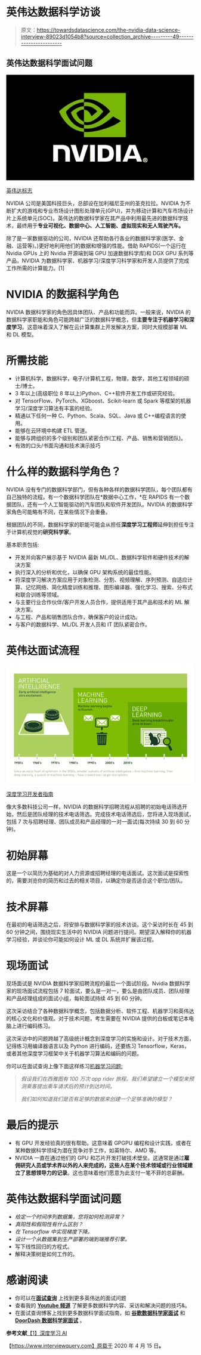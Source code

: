 # 英伟达数据科学访谈

> 原文：<https://towardsdatascience.com/the-nvidia-data-science-interview-89023d1054b8?source=collection_archive---------49----------------------->

## 英伟达数据科学面试问题

![](img/e2053d195234e635b690c5a3ef11df92.png)

[英伟达标志](https://nvidianews.nvidia.com/)

NVIDIA 公司是美国科技巨头，总部设在加利福尼亚州的圣克拉拉。NVIDIA 为不断扩大的游戏和专业市场设计图形处理单元(GPU)，并为移动计算和汽车市场设计片上系统单元(SOC)。英伟达的数据科学家在其产品中利用最先进的数据科学技术，最终用于**专业可视化、数据中心、人工智能、虚拟现实和无人驾驶汽车。**

除了是一家数据驱动的公司，NVIDIA 还帮助各行各业的数据科学家(医学、金融、运营等)。)更好地利用他们的数据和增强的性能。借助 RAPIDS(一个运行在 Nvidia GPUs 上的 Nvidia 开源端到端 GPU 加速数据科学库)和 DGX GPU 系列等产品，NVIDIA 为数据科学家、机器学习/深度学习科学家和开发人员提供了完成工作所需的计算能力。[1]

# NVIDIA 的数据科学角色

NVIDIA 数据科学家的角色因具体团队、产品和功能而异。一般来说，NVIDIA 的数据科学家职能和角色可能跨越广泛的数据科学概念，但**主要专注于机器学习和深度学习**。这意味着深入了解在云计算集群上开发解决方案，同时大规模部署 ML 和 DL 模型。

# 所需技能

*   计算机科学，数据科学，电子/计算机工程，物理，数学，其他工程领域的硕士/博士。
*   3 年以上(高级职位 8 年以上)Python、C++软件开发工作或研究经验。
*   对 TensorFlow、PyTorch、XGboost、Scikit-learn 或 Spark 等框架的机器学习/深度学习算法有丰富的经验。
*   精通以下任何一种 C、Python、Scala、SQL、Java 或 C++编程语言的使用。
*   能够在云环境中构建 ETL 管道。
*   能够与跨组织的多个级别和团队紧密合作(工程、产品、销售和营销团队)。
*   有效的口头/书面沟通和技术演示技巧

# 什么样的数据科学角色？

NVIDIA 没有专门的数据科学部门，但有各种各样的数据科学团队，每个团队都有自己独特的流程。有一个数据科学团队在*数据中心工作，*在 RAPIDS 有一个数据团队，还有一个人工智能驱动的汽车团队和软件开发团队。NVIDIA 的数据科学家角色可能略有不同，在某些情况下会重叠。

根据团队的不同，数据科学家的职能可能会从担任**深度学习工程师**延伸到担任专注于计算机视觉的**研究科学家**。

基本职责包括:

*   开发并向客户展示基于 NVIDIA 最新 ML/DL、数据科学软件和硬件技术的解决方案
*   执行深入的分析和优化，以确保 GPU 架构系统的最佳性能。
*   将深度学习解决方案应用于对象检测、分割、视频理解、序列预测、自适应计算、记忆网络、简化精度训练和推理、图形编译器、强化学习、搜索、分布式和联合训练等领域。
*   与主要行业合作伙伴/客户开发人员合作，提供适用于其产品和技术的 ML 解决方案。
*   与工程、产品和销售团队合作，确保客户的设计成功。
*   与客户的数据科学、ML/DL 开发人员和 IT 团队紧密合作。

# 英伟达面试流程

![](img/44707809c7622065b1742614587c33f3.png)

[深度学习开发者指南](https://developer.nvidia.com/deep-learning)

像大多数科技公司一样，NVIDIA 的数据科学招聘流程从招聘的初始电话筛选开始，然后是团队经理的技术电话筛选。完成技术电话筛选后，您将进入现场面试，包括 7 次与招聘经理、团队成员和产品经理的一对一面试(每次持续 30 到 60 分钟)。

# 初始屏幕

这是一个以简历为基础的对人力资源或招聘经理的电话面试。这次面试是探索性的，需要浏览你的简历和过去的相关项目，以确定你是否适合这个职位/团队。

# 技术屏幕

在最初的电话筛选之后，将安排与数据科学家的技术访谈。这个采访时长在 45 到 60 分钟之间，围绕现实生活中的 NVIDIA 问题进行提问。期望深入解释你的机器学习经验，并谈论你可能如何设计 ML 或 DL 系统并扩展该过程。

# 现场面试

现场面试是 NVIDIA 数据科学家招聘流程的最后一个面试阶段。Nvidia 数据科学家的现场面试流程包括 7 轮面试，要么是一对一，要么是由团队成员、团队经理和产品经理组成的面试小组，每轮面试持续 45 到 60 分钟。

这次采访结合了各种数据科学概念，包括数据分析、软件工程、机器学习和英伟达的核心文化和价值观。对于技术问题，考生需要在 NVIDIA 提供的白板或笔记本电脑上进行编码练习。

这次采访中的问题跨越了高级统计概念到深度学习的实施和设计。对于技术方面，记得练习用编译器语言以及 Python 进行编码，还要练习 Tensorflow，Keras，或者其他深度学习框架中关于机器学习算法和编码的问题。

你可以在面试查询上像下面这样练习[机器学习问题:](https://www.interviewquery.com/questions/one-million-lyft-rides)

> *假设我们在西雅图有 100 万次 app rider 旅程。我们希望建立一个模型来预测乘客提出乘车请求后的预计到达时间。*
> 
> *我们如何知道我们是否有足够的数据来创建一个足够准确的模型？*

# 最后的提示

*   有 GPU 开发经验真的很有帮助。这意味着 GPGPU 编程和设计实践，或者在某种数据科学领域为潜在竞争对手工作，如英特尔、AMD 等。
*   NVIDIA 一直在通过他们的 GPU 和芯片开发打破技术壁垒。这通常是通过**雇佣研究人员或学术界以外的人来完成的，这些人在某个技术领域或行业领域建立了思想领导力的记录**。这也意味着他们愿意为此支付一笔不菲的总薪酬。

# 英伟达数据科学面试问题

*   *给定一个时间序列数据集，您将如何检测异常？*
*   *真阳性和假阳性有什么区别？*
*   *在 Tensorflow 中实现梯度下降。*
*   *设计一个从数据集到生产部署的端到端推荐引擎。*
*   写下线性回归的方程式。
*   解释决策树是如何工作的。

# 感谢阅读

*   你可以在[**面试查询**](https://www.interviewquery.com/) 上找到更多英伟达的面试问题
*   查看我的 [**Youtube 频道**](https://www.youtube.com/channel/UCcQx1UnmorvmSEZef4X7-6g) 了解更多数据科学内容、采访和解决问题的技巧&。
*   在面试查询博客上找到更多数据科学面试指南，如 [**谷歌数据科学家面试**](https://www.interviewquery.com/blog-the-google-data-scientist-interview/) 和[**DoorDash 数据科学家面试**](https://www.interviewquery.com/blog-doordash-data-science-interview-questions/) 。

**参考文献**[【1】深度学习 AI](https://www.nvidia.com/en-us/deep-learning-ai/)

【https://www.interviewquery.com】原载于 2020 年 4 月 15 日[](https://www.interviewquery.com/blog-nvidia-data-science-interview/)**。**